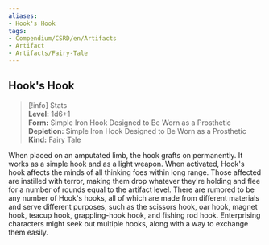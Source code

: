 ```yaml
---
aliases:
- Hook's Hook
tags:
- Compendium/CSRD/en/Artifacts
- Artifact
- Artifacts/Fairy-Tale
---
```


  
## Hook's Hook  
>[!info] Stats  
> **Level:** 1d6+1  
> **Form:** Simple Iron Hook Designed to Be Worn as a Prosthetic  
> **Depletion:** Simple Iron Hook Designed to Be Worn as a Prosthetic  
> **Kind:** Fairy Tale
  
When placed on an amputated limb, the hook grafts on permanently. It works as a simple hook and as a light weapon. When activated, Hook's hook affects the minds of all thinking foes within long range. Those affected are instilled with terror, making them drop whatever they're holding and flee for a number of rounds equal to the artifact level. There are rumored to be any number of Hook's hooks, all of which are made from different materials and serve different purposes, such as the scissors hook, oar hook, magnet hook, teacup hook, grappling-hook hook, and fishing rod hook. Enterprising characters might seek out multiple hooks, along with a way to exchange them easily.